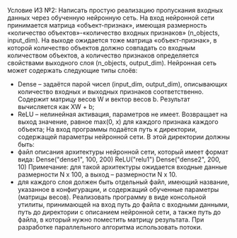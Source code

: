 Условие ИЗ №2:
Написать простую реализацию пропускания входных данных через обученную нейронную сеть. На вход нейронной сети принимается матрица «объект-признак», имеющая размерность «количество объектов»-«количество входных признаков» (n_objects, input_dim). На выходе ожидается тоже матрица «объект-признак», в которой количество объектов должно совпадать со входным количеством объектов, а количество признаков определяется свойствами выходного слоя (n_objects, output_dim).
Нейронная сеть может содержать следующие типы слоёв:
- Dense – задаётся парой чисел (input_dim, output_dim), описывающих количество входных и выходных признаков соответственно. Содержит матрицу весов W и вектор весов b. Результат вычисляется как XW + b;
- ReLU – нелинейная активация, параметров не имеет. Возвращает на выход значение, равное max(0, x) для каждого признака каждого объекта;
На вход программы подаётся путь к директории, содержащей параметры нейронной сети. В этой директории должны быть:
- файл описания архитектуры нейронной сети, который имеет формат вида:
Dense("dense1", 100, 200)
ReLU("relu1")
Dense("dense2", 200, 10)
Примечание: для такой архитектуры ожидается входные данные размерности N x 100, а выход – размерности N x 10.
- для каждого слоя должен быть отдельный файл, имеющий название, указанное в конфигурации, и содержащий обученные параметры (матрицы весов).
Реализовать программу в виде консольной утилиты, принимающей на вход путь до файла с входными данными, путь до директории с описанием нейронной сети, а также путь до файла, в который нужно поместить матрицу результата. При разработке параллельного алгоритма использовать потоки.
